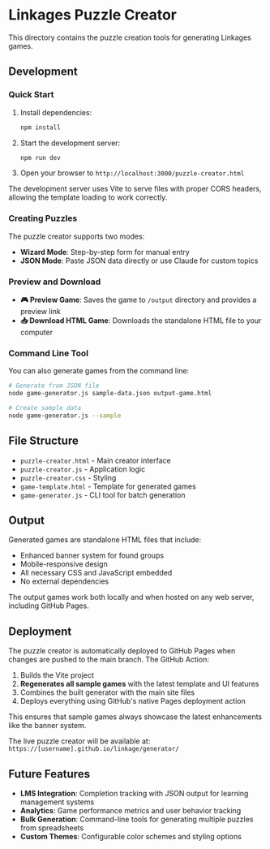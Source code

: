 # Linkages Puzzle Creator

This directory contains the puzzle creation tools for generating Linkages games.

## Development

### Quick Start

1. Install dependencies:
   ```bash
   npm install
   ```

2. Start the development server:
   ```bash
   npm run dev
   ```

3. Open your browser to `http://localhost:3000/puzzle-creator.html`

The development server uses Vite to serve files with proper CORS headers, allowing the template loading to work correctly.

### Creating Puzzles

The puzzle creator supports two modes:

- **Wizard Mode**: Step-by-step form for manual entry
- **JSON Mode**: Paste JSON data directly or use Claude for custom topics

### Preview and Download

- **🎮 Preview Game**: Saves the game to `/output` directory and provides a preview link
- **📥 Download HTML Game**: Downloads the standalone HTML file to your computer

### Command Line Tool

You can also generate games from the command line:

```bash
# Generate from JSON file
node game-generator.js sample-data.json output-game.html

# Create sample data
node game-generator.js --sample
```

## File Structure

- `puzzle-creator.html` - Main creator interface
- `puzzle-creator.js` - Application logic
- `puzzle-creator.css` - Styling
- `game-template.html` - Template for generated games
- `game-generator.js` - CLI tool for batch generation

## Output

Generated games are standalone HTML files that include:
- Enhanced banner system for found groups
- Mobile-responsive design
- All necessary CSS and JavaScript embedded
- No external dependencies

The output games work both locally and when hosted on any web server, including GitHub Pages.

## Deployment

The puzzle creator is automatically deployed to GitHub Pages when changes are pushed to the main branch. The GitHub Action:

1. Builds the Vite project
2. **Regenerates all sample games** with the latest template and UI features
3. Combines the built generator with the main site files  
4. Deploys everything using GitHub's native Pages deployment action

This ensures that sample games always showcase the latest enhancements like the banner system.

The live puzzle creator will be available at: `https://[username].github.io/linkage/generator/`

## Future Features

- **LMS Integration**: Completion tracking with JSON output for learning management systems
- **Analytics**: Game performance metrics and user behavior tracking
- **Bulk Generation**: Command-line tools for generating multiple puzzles from spreadsheets
- **Custom Themes**: Configurable color schemes and styling options